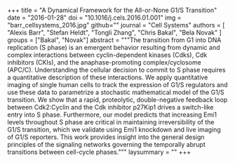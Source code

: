 +++
title = "A Dynamical Framework for the All-or-None G1/S Transition"
date = "2016-01-28"
doi = "10.1016/j.cels.2016.01.001"
img = "barr_cellsystems_2016.jpg"
github=""
journal = "Cell Systems"
authors = [
  "Alexis Barr",
  "Stefan Heldt",
  "Tongli Zhang",
  "Chris Bakal",
  "Bela Novak"
]
groups = ["Bakal", "Novak"]
abstract = """The transition from G1 into DNA replication (S phase) is an emergent behavior resulting from dynamic and complex interactions between cyclin-dependent kinases (Cdks), Cdk inhibitors (CKIs), and the anaphase-promoting complex/cyclosome (APC/C). Understanding the cellular decision to commit to S phase requires a quantitative description of these interactions. We apply quantitative imaging of single human cells to track the expression of G1/S regulators and use these data to parametrize a stochastic mathematical model of the G1/S transition. We show that a rapid, proteolytic, double-negative feedback loop between Cdk2:Cyclin and the Cdk inhibitor p27Kip1 drives a switch-like entry into S phase. Furthermore, our model predicts that increasing Emi1 levels throughout S phase are critical in maintaining irreversibility of the G1/S transition, which we validate using Emi1 knockdown and live imaging of G1/S reporters. This work provides insight into the general design principles of the signaling networks governing the temporally abrupt transitions between cell-cycle phases."""
laysummary = ""
+++
